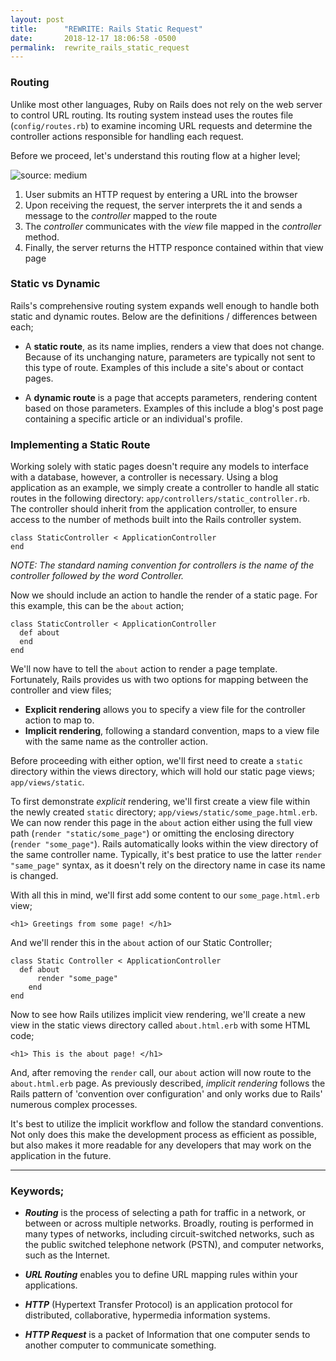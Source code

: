 ```yaml
---
layout: post
title:      "REWRITE: Rails Static Request"
date:       2018-12-17 18:06:58 -0500
permalink:  rewrite_rails_static_request
---
```


### Routing

Unlike most other languages, Ruby on Rails does not rely on the web server to control URL routing. Its routing system instead uses the routes file (`config/routes.rb`) to examine incoming URL requests and determine the controller actions responsible for handling each request.

Before we proceed, let's understand this routing flow at a higher level;

![source: medium](https://cdn-images-1.medium.com/max/800/1*KK61kGXrkaFBDfY7uWukyQ.png)

1. User submits an HTTP request by entering a URL into the browser
2. Upon receiving the request, the server interprets the it and sends a message to the *controller* mapped to the route
3. The *controller* communicates with the *view* file mapped in the *controller* method.
4. Finally, the server returns the HTTP responce contained within that view page

### Static vs Dynamic

Rails's comprehensive routing system expands well enough to handle both static and dynamic routes. Below are the definitions / differences between each;

* A **static route**, as its name implies, renders a view that does not change. Because of its unchanging nature, parameters are typically not sent to this type of route. Examples of this include a site's about or contact pages.

* A **dynamic route** is a page that accepts parameters, rendering content based on those parameters. Examples of this include a blog's post page containing a specific article or an individual's profile. 

### Implementing a Static Route

Working solely with static pages doesn't require any models to interface with a database, however, a controller is necessary. Using a blog application as an example, we simply create a controller to handle all static routes in the following directory: `app/controllers/static_controller.rb`. The controller should inherit from the application controller, to ensure access to the number of methods built into the Rails controller system. 

```
class StaticController < ApplicationController
end 
```

*NOTE: The standard naming convention for controllers is the name of the controller followed by the word Controller.*

Now we should include an action to handle the render of a static page. For this example, this can be the `about` action;

```
class StaticController < ApplicationController
  def about
  end
end
```

We'll now have to tell the `about` action to render a page template. Fortunately, Rails provides us with two options for mapping between the controller and view files;

* **Explicit rendering** allows you to specify a view file for the controller action to map to.
* **Implicit rendering**, following a standard convention, maps to a view file with the same name as the controller action.

Before proceeding with either option, we'll first need to create a `static` directory within the views directory, which will hold our static page views; `app/views/static`. 

To first demonstrate *explicit* rendering, we'll first create a view file within the newly created `static` directory; `app/views/static/some_page.html.erb`. We can now render this page in the `about` action either using the full view path (`render "static/some_page"`) or omitting the enclosing directory (`render "some_page"`). Rails automatically looks within the view directory of the same controller name. Typically, it's best pratice to use the latter `render "same_page"` syntax, as it doesn't rely on the directory name in case its name is changed. 

With all this in mind, we'll first add some content to our `some_page.html.erb` view;

`<h1> Greetings from some page! </h1>`

And we'll render this in the `about` action of our Static Controller;

```
class Static Controller < ApplicationController
  def about
	  render "some_page"
	end
end
```

Now to see how Rails utilizes implicit view rendering, we'll create a new view in the static views directory called `about.html.erb` with some HTML code;

`<h1> This is the about page! </h1>` 

And, after removing the `render` call, our `about` action will now route to the `about.html.erb` page. As previously described, *implicit rendering* follows the Rails pattern of 'convention over configuration' and only works due to Rails' numerous complex processes. 

It's best to utilize the implicit workflow and follow the standard conventions. Not only does this make the development process as efficient as possible, but also makes it more readable for any developers that may work on the application in the future. 

------

### **Keywords;**

* ***Routing*** is the process of selecting a path for traffic in a network, or between or across multiple networks. Broadly, routing is performed in many types of networks, including circuit-switched networks, such as the public switched telephone network (PSTN), and computer networks, such as the Internet.

* ***URL Routing*** enables you to define URL mapping rules within your applications.

* ***HTTP*** (Hypertext Transfer Protocol) is an application protocol for distributed, collaborative, hypermedia information systems.

* ***HTTP Request*** is a packet of Information that one computer sends to another computer to communicate something.


